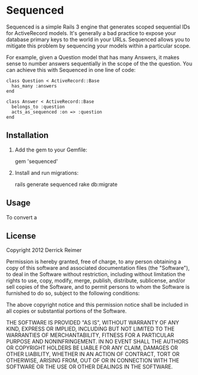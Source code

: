 # Sequenced

Sequenced is a simple Rails 3 engine that generates scoped sequential 
IDs for ActiveRecord models. It's generally a bad practice to expose your 
database primary keys to the world in your URLs. Sequenced allows you to 
mitigate this problem by sequencing your models within a particular scope. 

For example, given a Question model that has many Answers, it makes sense
to number answers sequentially in the scope of the the question. You can
achieve this with Sequenced in one line of code:

    class Question < ActiveRecord::Base
      has_many :answers
    end

    class Answer < ActiveRecord::Base
      belongs_to :question
      acts_as_sequenced :on => :question
    end


## Installation

1. Add the gem to your Gemfile:
    
    gem 'sequenced'
    
2. Install and run migrations:

    rails generate sequenced
    rake db:migrate

## Usage

To convert a 

## License

Copyright 2012 Derrick Reimer

Permission is hereby granted, free of charge, to any person obtaining
a copy of this software and associated documentation files (the
"Software"), to deal in the Software without restriction, including
without limitation the rights to use, copy, modify, merge, publish,
distribute, sublicense, and/or sell copies of the Software, and to
permit persons to whom the Software is furnished to do so, subject to
the following conditions:

The above copyright notice and this permission notice shall be
included in all copies or substantial portions of the Software.

THE SOFTWARE IS PROVIDED "AS IS", WITHOUT WARRANTY OF ANY KIND,
EXPRESS OR IMPLIED, INCLUDING BUT NOT LIMITED TO THE WARRANTIES OF
MERCHANTABILITY, FITNESS FOR A PARTICULAR PURPOSE AND
NONINFRINGEMENT. IN NO EVENT SHALL THE AUTHORS OR COPYRIGHT HOLDERS BE
LIABLE FOR ANY CLAIM, DAMAGES OR OTHER LIABILITY, WHETHER IN AN ACTION
OF CONTRACT, TORT OR OTHERWISE, ARISING FROM, OUT OF OR IN CONNECTION
WITH THE SOFTWARE OR THE USE OR OTHER DEALINGS IN THE SOFTWARE.
